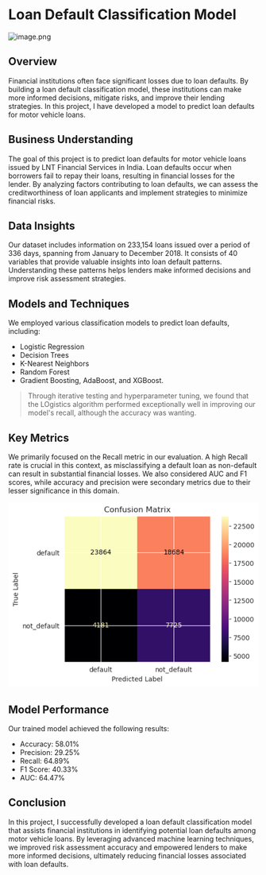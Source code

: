 # Loan Default Classification Model
![image.png](attachment:image.png)

## Overview
Financial institutions often face significant losses due to loan defaults. By building a loan default classification model, these institutions can make more informed decisions, mitigate risks, and improve their lending strategies. In this project, I have developed a model to predict loan defaults for motor vehicle loans.

## Business Understanding
The goal of this project is to predict loan defaults for motor vehicle loans issued by LNT Financial Services in India. Loan defaults occur when borrowers fail to repay their loans, resulting in financial losses for the lender. By analyzing factors contributing to loan defaults, we can assess the creditworthiness of loan applicants and implement strategies to minimize financial risks.

## Data Insights
Our dataset includes information on 233,154 loans issued over a period of 336 days, spanning from January to December 2018. It consists of 40 variables that provide valuable insights into loan default patterns. Understanding these patterns helps lenders make informed decisions and improve risk assessment strategies.

## Models and Techniques
We employed various classification models to predict loan defaults, including:
- Logistic Regression
- Decision Trees
- K-Nearest Neighbors
- Random Forest
- Gradient Boosting, AdaBoost, and XGBoost. 

> Through iterative testing and hyperparameter tuning, we found that the LOgistics algorithm performed exceptionally well in improving our model's recall, although the accuracy was wanting.

## Key Metrics
We primarily focused on the Recall metric in our evaluation. A high Recall rate is crucial in this context, as misclassifying a default loan as non-default can result in substantial financial losses. We also considered AUC and F1 scores, while accuracy and precision were secondary metrics due to their lesser significance in this domain.

![Loan Default](data/cnf.png)

## Model Performance
Our trained model achieved the following results:
- Accuracy: 58.01%
- Precision: 29.25%
- Recall: 64.89%
- F1 Score: 40.33%
- AUC: 64.47%

## Conclusion
In this project, I successfully developed a loan default classification model that assists financial institutions in identifying potential loan defaults among motor vehicle loans. By leveraging advanced machine learning techniques, we improved risk assessment accuracy and empowered lenders to make more informed decisions, ultimately reducing financial losses associated with loan defaults.
 
